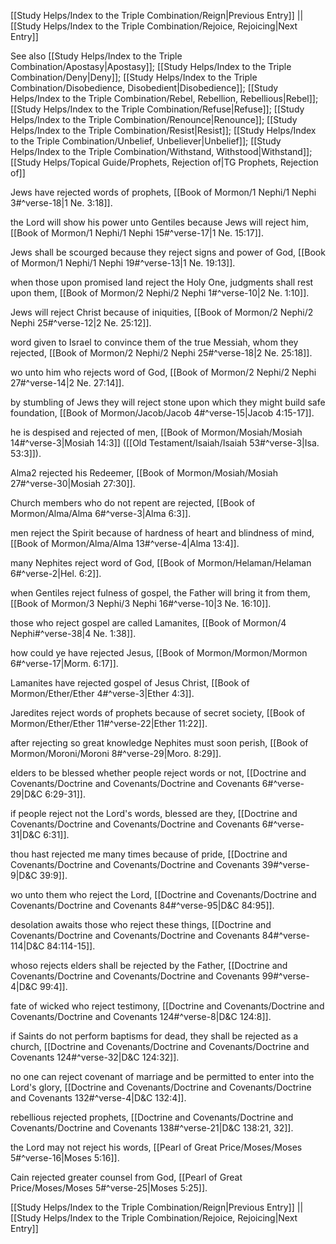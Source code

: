 [[Study Helps/Index to the Triple Combination/Reign|Previous Entry]]  ||  [[Study Helps/Index to the Triple Combination/Rejoice, Rejoicing|Next Entry]]

 See also [[Study Helps/Index to the Triple Combination/Apostasy|Apostasy]]; [[Study Helps/Index to the Triple Combination/Deny|Deny]]; [[Study Helps/Index to the Triple Combination/Disobedience, Disobedient|Disobedience]]; [[Study Helps/Index to the Triple Combination/Rebel, Rebellion, Rebellious|Rebel]]; [[Study Helps/Index to the Triple Combination/Refuse|Refuse]]; [[Study Helps/Index to the Triple Combination/Renounce|Renounce]]; [[Study Helps/Index to the Triple Combination/Resist|Resist]]; [[Study Helps/Index to the Triple Combination/Unbelief, Unbeliever|Unbelief]]; [[Study Helps/Index to the Triple Combination/Withstand, Withstood|Withstand]]; [[Study Helps/Topical Guide/Prophets, Rejection of|TG Prophets, Rejection of]]

 Jews have rejected words of prophets, [[Book of Mormon/1 Nephi/1 Nephi 3#^verse-18|1 Ne. 3:18]].

 the Lord will show his power unto Gentiles because Jews will reject him, [[Book of Mormon/1 Nephi/1 Nephi 15#^verse-17|1 Ne. 15:17]].

 Jews shall be scourged because they reject signs and power of God, [[Book of Mormon/1 Nephi/1 Nephi 19#^verse-13|1 Ne. 19:13]].

 when those upon promised land reject the Holy One, judgments shall rest upon them, [[Book of Mormon/2 Nephi/2 Nephi 1#^verse-10|2 Ne. 1:10]].

 Jews will reject Christ because of iniquities, [[Book of Mormon/2 Nephi/2 Nephi 25#^verse-12|2 Ne. 25:12]].

 word given to Israel to convince them of the true Messiah, whom they rejected, [[Book of Mormon/2 Nephi/2 Nephi 25#^verse-18|2 Ne. 25:18]].

 wo unto him who rejects word of God, [[Book of Mormon/2 Nephi/2 Nephi 27#^verse-14|2 Ne. 27:14]].

 by stumbling of Jews they will reject stone upon which they might build safe foundation, [[Book of Mormon/Jacob/Jacob 4#^verse-15|Jacob 4:15-17]].

 he is despised and rejected of men, [[Book of Mormon/Mosiah/Mosiah 14#^verse-3|Mosiah 14:3]] ([[Old Testament/Isaiah/Isaiah 53#^verse-3|Isa. 53:3]]).

 Alma2 rejected his Redeemer, [[Book of Mormon/Mosiah/Mosiah 27#^verse-30|Mosiah 27:30]].

 Church members who do not repent are rejected, [[Book of Mormon/Alma/Alma 6#^verse-3|Alma 6:3]].

 men reject the Spirit because of hardness of heart and blindness of mind, [[Book of Mormon/Alma/Alma 13#^verse-4|Alma 13:4]].

 many Nephites reject word of God, [[Book of Mormon/Helaman/Helaman 6#^verse-2|Hel. 6:2]].

 when Gentiles reject fulness of gospel, the Father will bring it from them, [[Book of Mormon/3 Nephi/3 Nephi 16#^verse-10|3 Ne. 16:10]].

 those who reject gospel are called Lamanites, [[Book of Mormon/4 Nephi#^verse-38|4 Ne. 1:38]].

 how could ye have rejected Jesus, [[Book of Mormon/Mormon/Mormon 6#^verse-17|Morm. 6:17]].

 Lamanites have rejected gospel of Jesus Christ, [[Book of Mormon/Ether/Ether 4#^verse-3|Ether 4:3]].

 Jaredites reject words of prophets because of secret society, [[Book of Mormon/Ether/Ether 11#^verse-22|Ether 11:22]].

 after rejecting so great knowledge Nephites must soon perish, [[Book of Mormon/Moroni/Moroni 8#^verse-29|Moro. 8:29]].

 elders to be blessed whether people reject words or not, [[Doctrine and Covenants/Doctrine and Covenants/Doctrine and Covenants 6#^verse-29|D&C 6:29-31]].

 if people reject not the Lord's words, blessed are they, [[Doctrine and Covenants/Doctrine and Covenants/Doctrine and Covenants 6#^verse-31|D&C 6:31]].

 thou hast rejected me many times because of pride, [[Doctrine and Covenants/Doctrine and Covenants/Doctrine and Covenants 39#^verse-9|D&C 39:9]].

 wo unto them who reject the Lord, [[Doctrine and Covenants/Doctrine and Covenants/Doctrine and Covenants 84#^verse-95|D&C 84:95]].

 desolation awaits those who reject these things, [[Doctrine and Covenants/Doctrine and Covenants/Doctrine and Covenants 84#^verse-114|D&C 84:114-15]].

 whoso rejects elders shall be rejected by the Father, [[Doctrine and Covenants/Doctrine and Covenants/Doctrine and Covenants 99#^verse-4|D&C 99:4]].

 fate of wicked who reject testimony, [[Doctrine and Covenants/Doctrine and Covenants/Doctrine and Covenants 124#^verse-8|D&C 124:8]].

 if Saints do not perform baptisms for dead, they shall be rejected as a church, [[Doctrine and Covenants/Doctrine and Covenants/Doctrine and Covenants 124#^verse-32|D&C 124:32]].

 no one can reject covenant of marriage and be permitted to enter into the Lord's glory, [[Doctrine and Covenants/Doctrine and Covenants/Doctrine and Covenants 132#^verse-4|D&C 132:4]].

 rebellious rejected prophets, [[Doctrine and Covenants/Doctrine and Covenants/Doctrine and Covenants 138#^verse-21|D&C 138:21, 32]].

 the Lord may not reject his words, [[Pearl of Great Price/Moses/Moses 5#^verse-16|Moses 5:16]].

 Cain rejected greater counsel from God, [[Pearl of Great Price/Moses/Moses 5#^verse-25|Moses 5:25]].

[[Study Helps/Index to the Triple Combination/Reign|Previous Entry]]  ||  [[Study Helps/Index to the Triple Combination/Rejoice, Rejoicing|Next Entry]]